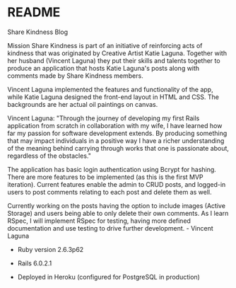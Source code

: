 # README
Share Kindness Blog 

Mission Share Kindness is part of an initiative of 
reinforcing acts of kindness that was originated by Creative
Artist Katie Laguna. Together with her husband (Vincent Laguna) they put
their skills and talents together to produce an application that hosts
Katie Laguna's posts along with comments made by Share Kindness members.

Vincent Laguna implemented the features and functionality of the app,
while Katie Laguna designed the front-end layout in HTML and CSS.
The backgrounds are her actual oil paintings on canvas.

Vincent Laguna: "Through the journey of developing my first Rails application
from scratch in collaboration with my wife, I have learned how far my passion
for software development extends. By producing something that may impact 
individuals in a positive way I have a richer understanding of the 
meaning behind carrying through works that one is passionate about, regardless
of the obstacles."

The application has basic login authentication using Bcrypt for hashing.
There are more features to be implemented (as this is the first MVP iteration).
Current features enable the admin to CRUD posts, and logged-in users to
post comments relating to each post and delete them as well. 

Currently working on the posts having the option to include images (Active Storage) 
and users being able to only delete their own comments. As I learn RSpec, I will
implement RSpec for testing, having more defined documentation and use 
testing to drive further development. - Vincent Laguna

* Ruby version 2.6.3p62

* Rails 6.0.2.1

* Deployed in Heroku (configured for PostgreSQL in production) 

